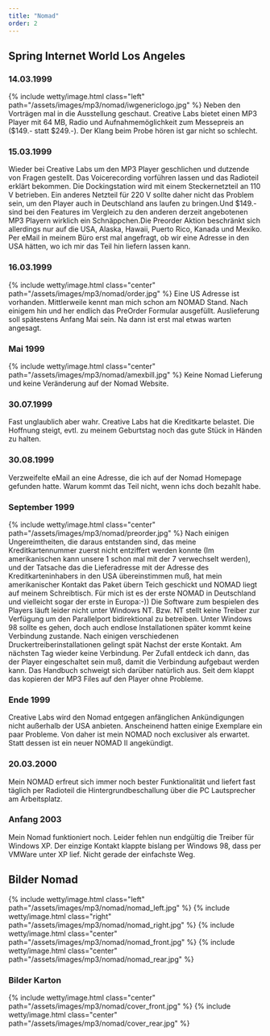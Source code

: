 ```yaml
---
title: "Nomad"
order: 2
--- 
```

## Spring Internet World Los Angeles

### 14.03.1999
{% include wetty/image.html class="left" path="/assets/images/mp3/nomad/iwgenericlogo.jpg" %}
Neben den Vorträgen mal in die Ausstellung geschaut. Creative Labs bietet einen MP3 Player mit 64 MB, Radio und Aufnahmemöglichkeit zum Messepreis an ($149.- statt $249.-). Der Klang beim Probe hören ist gar nicht so schlecht.

### 15.03.1999
Wieder bei Creative Labs um den MP3 Player geschlichen und dutzende von Fragen gestellt. Das Voicerecording vorführen lassen und das Radioteil erklärt bekommen. Die Dockingstation wird mit einem Steckernetzteil an 110 V betrieben. Ein anderes Netzteil für 220 V sollte daher nicht das Problem sein, um den Player auch in Deutschland ans laufen zu bringen.Und $149.- sind bei den Features im Vergleich zu den anderen derzeit angebotenen MP3 Playern wirklich ein Schnäppchen.Die Preorder Aktion beschränkt sich allerdings nur auf die USA, Alaska, Hawaii, Puerto Rico, Kanada und Mexiko. Per eMail in meinem Büro erst mal angefragt, ob wir eine Adresse in den USA hätten, wo ich mir das Teil hin liefern lassen kann.

### 16.03.1999
{% include wetty/image.html class="center" path="/assets/images/mp3/nomad/order.jpg" %}
Eine US Adresse ist vorhanden. Mittlerweile kennt man mich schon am NOMAD Stand. Nach einigem hin und her endlich das PreOrder Formular ausgefüllt. Auslieferung soll spätestens Anfang Mai sein. Na dann ist erst mal etwas warten angesagt.

### Mai 1999
{% include wetty/image.html class="center" path="/assets/images/mp3/nomad/amexbill.jpg" %}
Keine Nomad Lieferung und keine Veränderung auf der Nomad Website.

### 30.07.1999
Fast unglaublich aber wahr. Creative Labs hat die Kreditkarte belastet. Die Hoffnung steigt, evtl. zu meinem Geburtstag noch das gute Stück in Händen zu halten.

### 30.08.1999
Verzweifelte eMail an eine Adresse, die ich auf der Nomad Homepage gefunden hatte. Warum kommt das Teil nicht, wenn ichs doch bezahlt habe.

### September 1999
{% include wetty/image.html class="center" path="/assets/images/mp3/nomad/preorder.jpg" %}
Nach einigen Ungereimtheiten, die daraus entstanden sind, das meine Kreditkartennummer zuerst nicht entziffert werden konnte (Im amerikanischen kann unsere 1 schon mal mit der 7 verwechselt werden), und der Tatsache das die Lieferadresse mit der Adresse des Kreditkarteninhabers in den USA übereinstimmen muß, hat mein amerikanischer Kontakt das Paket übern Teich geschickt und NOMAD liegt auf meinem Schreibtisch. Für mich ist es der erste NOMAD in Deutschland und vielleicht sogar der erste in Europa:-)) Die Software zum bespielen des Players läuft leider nicht unter Windows NT. Bzw. NT stellt keine Treiber zur Verfügung um den Parallelport bidirektional zu betreiben. Unter Windows 98 sollte es gehen, doch auch endlose Installationen später kommt keine Verbindung zustande. Nach einigen verschiedenen Druckertreiberinstallationen gelingt spät Nachst der erste Kontakt. Am nächsten Tag wieder keine Verbindung. Per Zufall entdeck ich dann, das der Player eingeschaltet sein muß, damit die Verbindung aufgebaut werden kann. Das Handbuch schweigt sich darüber natürlich aus. Seit dem klappt das kopieren der MP3 Files auf den Player ohne Probleme.

### Ende 1999
Creative Labs wird den Nomad entgegen anfänglichen Ankündigungen nicht außerhalb der USA anbieten. Anscheinend hatten einige Exemplare ein paar Probleme. Von daher ist mein NOMAD noch exclusiver als erwartet. Statt dessen ist ein neuer NOMAD II angekündigt.

### 20.03.2000
Mein NOMAD erfreut sich immer noch bester Funktionalität und liefert fast täglich per Radioteil die Hintergrundbeschallung über die PC Lautsprecher am Arbeitsplatz.

### Anfang 2003
Mein Nomad funktioniert noch. Leider fehlen nun endgültig die Treiber für Windows XP. Der einzige Kontakt klappte bislang per Windows 98, dass per VMWare unter XP lief. Nicht gerade der einfachste Weg.

## Bilder Nomad
{% include wetty/image.html class="left" path="/assets/images/mp3/nomad/nomad_left.jpg" %}
{% include wetty/image.html class="right" path="/assets/images/mp3/nomad/nomad_right.jpg" %}
{% include wetty/image.html class="center" path="/assets/images/mp3/nomad/nomad_front.jpg" %}
{% include wetty/image.html class="center" path="/assets/images/mp3/nomad/nomad_rear.jpg" %}

### Bilder Karton
{% include wetty/image.html class="center" path="/assets/images/mp3/nomad/cover_front.jpg" %}
{% include wetty/image.html class="center" path="/assets/images/mp3/nomad/cover_rear.jpg" %}